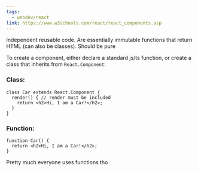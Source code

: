 ```yaml
---
tags:
  - webdev/react
link: https://www.w3schools.com/react/react_components.asp
---
```

Independent reusable code. Are essentially immutable functions that return HTML (can also be classes). Should be pure


To create a component, either declare a standard js/ts function, or create a class that inherits from `React.Component`:

### Class:
```tsx
class Car extends React.Component {
  render() { // render must be included
    return <h2>Hi, I am a Car!</h2>;
  }
}
```

### Function:
```tsx
function Car() {
  return <h2>Hi, I am a Car!</h2>;
}
```

Pretty much everyone uses functions tho